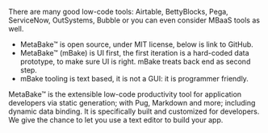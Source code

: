 

There are many good low-code tools: Airtable, BettyBlocks, Pega, ServiceNow, OutSystems, Bubble or you can even consider MBaaS tools as well. 

- MetaBake&trade; is open source, under MIT license, below is link to GitHub.
- MetaBake&trade; (mBake) is UI first, the first iteration is a hard-coded data prototype, to make sure UI is right. mBake treats back end as second step.
- mBake tooling is text based, it is not a GUI: it is programmer friendly. 

MetaBake&trade; is the extensible low-code productivity tool for application developers via static generation; with Pug, Markdown and more; including dynamic data binding. It is specifically built and customized for developers. We give the chance to let you use a text editor to build your app.


